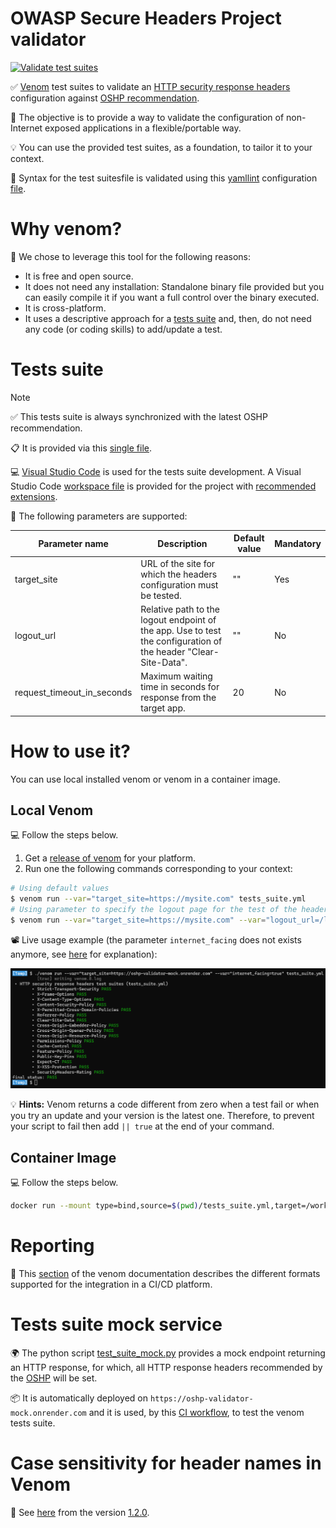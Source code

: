 # OWASP Secure Headers Project validator

[![Validate test suites](https://github.com/oshp/oshp-validator/actions/workflows/validate-tests-suite.yml/badge.svg?branch=main)](https://github.com/oshp/oshp-validator/actions/workflows/validate-tests-suite.yml)

✅ [Venom](https://github.com/ovh/venom) test suites to validate an [HTTP security response headers](https://owasp.org/www-project-secure-headers/#div-headers) configuration against [OSHP recommendation](https://owasp.org/www-project-secure-headers/#div-bestpractices).

🎯 The objective is to provide a way to validate the configuration of non-Internet exposed applications in a flexible/portable way.

💡 You can use the provided test suites, as a foundation, to tailor it to your context.

📑 Syntax for the test suitesfile is validated using this [yamllint](https://yamllint.readthedocs.io) configuration [file](.yamllint).

# Why venom?

🤔 We chose to leverage this tool for the following reasons:

* It is free and open source.
* It does not need any installation: Standalone binary file provided but you can easily compile it if you want a full control over the binary executed.
* It is cross-platform.
* It uses a descriptive approach for a [tests suite](tests_suite.yml) and, then, do not need any code (or coding skills) to add/update a test.

# Tests suite

> [!NOTE]
> ✅ This tests suite is always synchronized with the latest OSHP recommendation.

📋 It is provided via this [single file](tests_suite.yml).

💻 [Visual Studio Code](https://code.visualstudio.com/) is used for the tests suite development. A Visual Studio Code [workspace file](project.code-workspace) is provided for the project with [recommended extensions](.vscode/extensions.json).

📐 The following parameters are supported:

| **Parameter name**         |                                                                **Description**                                   | **Default value** | **Mandatory** |
|----------------------------|------------------------------------------------------------------------------------------------------------------|-------------------|---------------|
| target_site                | URL of the site for which the headers configuration must be tested.                                              | ""                | Yes           |
| logout_url                 | Relative path to the logout endpoint of the app. Use to test the configuration of the header "Clear-Site-Data".  | ""                | No            |
| request_timeout_in_seconds | Maximum waiting time in seconds for response from the target app.                                                | 20                | No            |

# How to use it?

You can use local installed venom or venom in a container image.

## Local Venom

💻 Follow the steps below.

1. Get a [release of venom](https://github.com/ovh/venom#installing) for your platform.
2. Run one the following commands corresponding to your context:

```bash
# Using default values
$ venom run --var="target_site=https://mysite.com" tests_suite.yml
# Using parameter to specify the logout page for the test of the header "Clear-Site-Data"
$ venom run --var="target_site=https://mysite.com" --var="logout_url=/logout" tests_suite.yml 
```

📽️ Live usage example (the parameter `internet_facing` does not exists anymore, see [here](https://github.com/OWASP/www-project-secure-headers/pull/193) for explanation):

[![Watch the video](demo.png)](demo.mp4)

💡 **Hints:** Venom returns a code different from zero when a test fail or when you try an update and your version is the latest one. Therefore, to prevent your script to fail then add `|| true` at the end of your command.

## Container Image

💻 Follow the steps below.

```bash
docker run --mount type=bind,source=$(pwd)/tests_suite.yml,target=/workdir/tests_suite.yml  ovhcom/venom:latest run --var="target_site=https://mysite.com" tests_suite.yml
```
# Reporting

📖 This [section](https://github.com/ovh/venom#export-tests-report) of the venom documentation describes the different formats supported for the integration in a CI/CD platform.

# Tests suite mock service

🌍 The python script [test_suite_mock.py](test_suite_mock.py) provides a mock endpoint returning an HTTP response, for which, all HTTP response headers recommended by the [OSHP](https://owasp.org/www-project-secure-headers/) will be set.

📦 It is automatically deployed on `https://oshp-validator-mock.onrender.com` and it is used, by this [CI workflow](.github/workflows/validate-tests-suite.yml), to test the venom tests suite.

# Case sensitivity for header names in Venom

📖 See [here](https://github.com/ovh/venom/pull/570) from the version [1.2.0](https://github.com/ovh/venom/releases/tag/v1.2.0).
